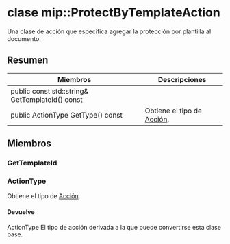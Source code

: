 # <a name="class-mipprotectbytemplateaction"></a>clase mip::ProtectByTemplateAction 
Una clase de acción que especifica agregar la protección por plantilla al documento.
  
## <a name="summary"></a>Resumen
 Miembros                        | Descripciones                                
--------------------------------|---------------------------------------------
public const std::string& GetTemplateId() const  |  
public ActionType GetType() const  |  Obtiene el tipo de [Acción](#classmip_1_1_action).
  
## <a name="members"></a>Miembros
  
### <a name="gettemplateid"></a>GetTemplateId
  
### <a name="actiontype"></a>ActionType
Obtiene el tipo de [Acción](#classmip_1_1_action).
  
#### <a name="returns"></a>Devuelve
ActionType El tipo de acción derivada a la que puede convertirse esta clase base.